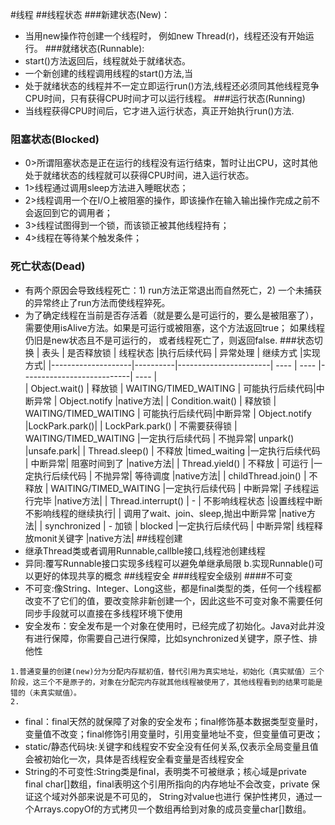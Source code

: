 #线程
##线程状态
###新建状态(New)： 
- 当用new操作符创建一个线程时， 例如new Thread(r)，线程还没有开始运行。
###就绪状态(Runnable):
- start()方法返回后，线程就处于就绪状态。
- 一个新创建的线程调用线程的start()方法,当
- 处于就绪状态的线程并不一定立即运行run()方法,线程还必须同其他线程竞争CPU时间，只有获得CPU时间才可以运行线程。
###运行状态(Running)
- 当线程获得CPU时间后，它才进入运行状态，真正开始执行run()方法.
### 阻塞状态(Blocked)
- 0>所谓阻塞状态是正在运行的线程没有运行结束，暂时让出CPU，这时其他处于就绪状态的线程就可以获得CPU时间，进入运行状态。
- 1>线程通过调用sleep方法进入睡眠状态；
- 2>线程调用一个在I/O上被阻塞的操作，即该操作在输入输出操作完成之前不会返回到它的调用者；
- 3>线程试图得到一个锁，而该锁正被其他线程持有；
- 4>线程在等待某个触发条件；
### 死亡状态(Dead)
- 有两个原因会导致线程死亡：1) run方法正常退出而自然死亡，2) 一个未捕获的异常终止了run方法而使线程猝死。
- 为了确定线程在当前是否存活着（就是要么是可运行的，要么是被阻塞了），需要使用isAlive方法。如果是可运行或被阻塞，这个方法返回true； 如果线程仍旧是new状态且不是可运行的， 或者线程死亡了，则返回false.
###状态切换
| 表头                 | 是否释放锁    | 线程状态                  |执行后续代码 | 异常处理  | 继续方式                      |实现方式|
|--------------------|----------|-----------------------| ----  | ----  |---------------------------|  ----  |  
| Object.wait()      | 释放锁      | WAITING/TIMED_WAITING | 可能执行后续代码|中断异常 | Object.notify             |native方法|
| Condition.wait()   | 释放锁      | WAITING/TIMED_WAITING        | 可能执行后续代码|中断异常 | Object.notify             |LockPark.park()|
| LockPark.park()    | 不需要获得锁 | WAITING/TIMED_WAITING |一定执行后续代码 | 不抛异常| unpark()                  |unsafe.park|
| Thread.sleep()     | 不释放      |timed_waiting              |一定执行后续代码 | 中断异常| 阻塞时间到了                    |native方法|
| Thread.yield()     | 不释放      | 可运行                   |一定执行后续代码 | 不抛异常| 等待调度                      |native方法|
| childThread.join() | 不释放      | WAITING/TIMED_WAITING |一定执行后续代码 | 中断异常| 子线程运行完毕                   |native方法|
| Thread.interrupt() | -        | 不影响线程状态               |设置线程中断不影响线程的继续执行| | 调用了wait、join、sleep,抛出中断异常 |native方法|
| synchronized       | - 加锁     | blocked                 |一定执行后续代码 | 中断异常| 线程释放monit关键字              |native方法|
##线程创建
- 继承Thread类或者调用Runnable,callble接口,线程池创建线程
- 异同:覆写Runnable接口实现多线程可以避免单继承局限 b.实现Runnable()可以更好的体现共享的概念
##线程安全
###线程安全级别
####不可变
- 不可变:像String、Integer、Long这些，都是final类型的类，任何一个线程都改变不了它们的值，要改变除非新创建一个，因此这些不可变对象不需要任何同步手段就可以直接在多线程环境下使用
- 安全发布：安全发布是一个对象在使用时，已经完成了初始化。Java对此并没有进行保障，你需要自己进行保障，比如synchronized关键字，原子性、排他性
````
1.普通变量的创建(new)分为分配内存赋初值，替代引用为真实地址，初始化（真实赋值）三个阶段，这三个不是原子的，对象在分配完内存就其他线程被使用了，其他线程看到的结果可能是错的（未真实赋值）。
2.
````
- final：final天然的就保障了对象的安全发布；final修饰基本数据类型变量时，变量值不改变；final修饰引用变量时，引用变量地址不变，但变量值可更改；
- static/静态代码块:关键字和线程安不安全没有任何关系,仅表示全局变量且值会被初始化一次，具体是否线程安全看变量是否线程安全
- String的不可变性:String类是final，表明类不可被继承；核心域是private final char[]数组，final表明这个引用所指向的内存地址不会改变，private 保证这个域对外部来说是不可见的，
String对value也进行 保护性拷贝，通过一个Arrays.copyOf的方式拷贝一个数组再给到对象的成员变量char[]数组。

